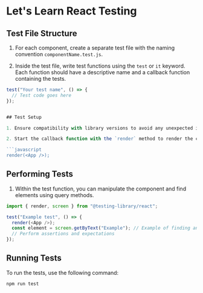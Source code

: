 


# Let's Learn React Testing

## Test File Structure

1. For each component, create a separate test file with the naming convention `componentName.test.js`.

2. Inside the test file, write test functions using the `test` or `it` keyword. Each function should have a descriptive name and a callback function containing the tests.

```javascript
test("Your test name", () => {
  // Test code goes here
});


## Test Setup

1. Ensure compatibility with library versions to avoid any unexpected issues.

2. Start the callback function with the `render` method to render the component being tested.

```javascript
render(<App />);
```

## Performing Tests

1. Within the test function, you can manipulate the component and find elements using query methods.

```javascript
import { render, screen } from "@testing-library/react";

test("Example test", () => {
  render(<App />);
  const element = screen.getByText("Example"); // Example of finding an element
  // Perform assertions and expectations
});
```

## Running Tests

To run the tests, use the following command:
```
npm run test
```
